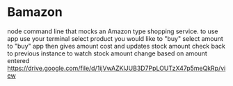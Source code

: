 # Bamazon
node command line that mocks an Amazon type shopping service.
to use app use your terminal select product you would like to "buy"
select amount to "buy"
app then gives amount cost and updates stock amount
check back to previous instance to watch stock amount change based on amount entered
https://drive.google.com/file/d/1ijVwAZKlJUB3D7PpLOUTzX47p5meQkRp/view
